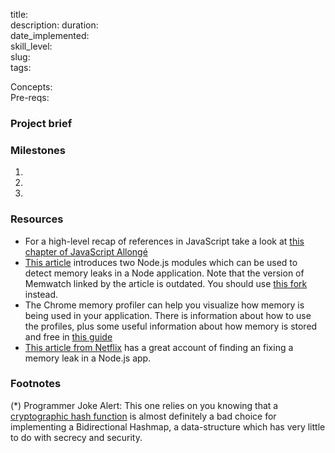 <!-- Metadata Fields -->

title:              
description:
duration:           
date_implemented:   
skill_level:        
slug:               
tags:               


Concepts:           
Pre-reqs:           

<!-- Format your project brief in paragraphs.  Be creative! -->

### Project brief

<!-- Format milestones as an ordered list.  Each milestone list item should
      include a short title and clear steps to achieve the milestone. -->

### Milestones

1. 
2. 
3. 

<!-- Format resources as an unordered list.  Include a resource for each Each resource list item should   -->

### Resources

* For a high-level recap of references in JavaScript take a look at [this chapter of JavaScript Allongé](https://github.com/Thinkful-Ed/js-allonge-book/blob/master/content/3_References%20and%20Rebinding/content.md)
* [This article](http://www.nearform.com/nodecrunch/self-detect-memory-leak-node/) introduces two Node.js modules which can be used to detect memory leaks in a Node application.  Note that the version of Memwatch linked by the article is outdated.  You should use [this fork](https://github.com/marcominetti/node-memwatch) instead.
* The Chrome memory profiler can help you visualize how memory is being used in your application.  There is information about how to use the profiles, plus some useful information about how memory is stored and free in [this guide](https://developer.chrome.com/devtools/docs/javascript-memory-profiling)
* [This article from Netflix](http://techblog.netflix.com/2014/11/nodejs-in-flames.html) has a great account of finding an fixing a memory leak in a Node.js app.

### Footnotes

(*) Programmer Joke Alert: This one relies on you knowing that a [cryptographic hash function](https://en.wikipedia.org/wiki/Cryptographic_hash_function) is almost definitely a bad choice for implementing a Bidirectional Hashmap, a data-structure which has very little to do with secrecy and security.
